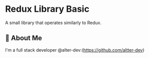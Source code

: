 # Redux Library Basic

A small library that operates similarly to Redux.


## 🚀 About Me
I'm a full stack developer @alter-dev:(https://github.com/altter-dev)

